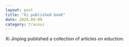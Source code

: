 ```yaml
---
layout: post
title: "Xi published book"
date: 2024-09-09
category: tracexi
---
```


Xi Jinping published a collection of articles on eduction.
